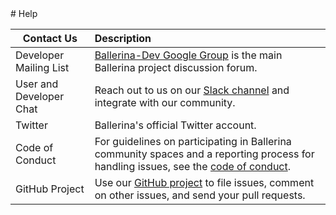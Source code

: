 <link rel="stylesheet" href="/css/help-page.css"></link> 
# Help

| Contact Us | Description |
| ------------- | :------------- |
| Developer Mailing List | [Ballerina-Dev Google Group](https://groups.google.com/forum/#!forum/ballerina-dev) is the main Ballerina project discussion forum. |
| User and Developer Chat | Reach out to us on our [Slack channel](https://ballerina-platform.slack.com/) and integrate with our community. |
| Twitter | Ballerina's official Twitter account. |
| Code of Conduct | For guidelines on participating in Ballerina community spaces and a reporting process for handling issues, see the [code of conduct](https://github.com/ballerina-lang/ballerina/blob/master/CODE_OF_CONDUCT). |
| GitHub Project | Use our [GitHub project](https://github.com/ballerina-platform) to file issues, comment on other issues, and send your pull requests. |
